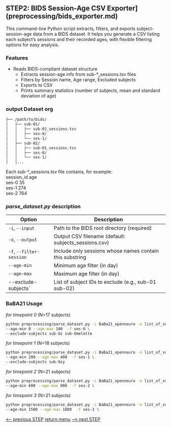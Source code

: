 ## STEP2: BIDS Session-Age CSV Exporter](preprocessing/bids_exporter.md)

This command-line Python script extracts, filters, and exports subject-session-age data from a BIDS dataset.
It helps you generate a CSV listing each subject’s sessions and their recorded ages, with flexible filtering options for easy analysis.

### Features 
- Reads BIDS-compliant dataset structure
  - Extracts session-age info from sub-*_sessions.tsv files
  - Filters by Session name, Age range, Excluded subjects 
  - Exports to CSV
  - Prints summary statistics (number of subjects, mean and standard deviation of age)

### output Dataset org
```bash
├── /path/to/bids/
│   ├── sub-01/
│   │   ├── sub-01_sessions.tsv
│   │   ├── ses-0/
│   │   └── ses-1/
│   ├── sub-02/
│   │   ├── sub-01_sessions.tsv
│   │   ├── ses-0/
│   │   └── ses-1/
│   │...
```
Each sub-*_sessions.tsv file contains, 
for example:\
session_id	age\
ses-0	    35\
ses-1	    274\
ses-2	    764

### _parse_dataset.py_ description

| Option                   | Description                                               |
| ------------------------ |-----------------------------------------------------------|
| `-i`, `--input`          | Path to the BIDS root directory (required)                |
| `-o`, `--output`         | Output CSV filename (default: subjects_sessions.csv)      |
| `-f`, `--filter-session` | Include only sessions whose names contain this substring  |
| `--age-min`              | Minimum age filter (in day)                               |
| `--age-max`              | Maximum age filter (in day)                               |
| --exclude-subjects`      | List of subject IDs to exclude (e.g., sub-01 sub-02)      |

### BaBA21 Usage

_for timepoint 0_ (N=17 subjects)
```bash
python preprocessing/parse_dataset.py -i BaBa21_openneuro -o list_of_subjects/subjects_ses-0.csv \
--age-min 0 --age-max 100  -f ses-0 \
--exclude-subjects sub-Oz sub-Omelette 
```
_for timepoint 1_ (N=18 subjects)
```bash
python preprocessing/parse_dataset.py -i BaBa21_openneuro -o list_of_subjects/subjects_ses-1.csv \
--age-min 200 --age-max 400  -f ses-1 \
--exclude-subjects sub-Ozy
```
_for timepoint 2_ (N=21 subjects)
```bash
python preprocessing/parse_dataset.py -i BaBa21_openneuro -o list_of_subjects/subjects_ses-2.csv \
--age-min 600 --age-max 900  -f ses-2 \
```
_for timepoint 3_ (N=21 subjects)
```bash
python preprocessing/parse_dataset.py -i BaBa21_openneuro -o list_of_subjects/subjects_ses-3.csv \
--age-min 1500 --age-max 1800  -f ses-3 \
```
[<-- previous STEP](download_openneuro.md) [return menu](../pipeline3D.md) [--> next STEP](denoise_realign.md)